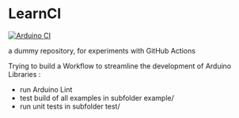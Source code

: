 # LearnCI

[![Arduino CI](https://github.com/strooom/learnCI/workflows/Arduino%20Library%20Checks/badge.svg)](https://github.com/marketplace/actions/arduino_ci)

a dummy repository, for experiments with GitHub Actions

Trying to build a Workflow to streamline the development of Arduino Libraries :
* run Arduino Lint
* test build of all examples in subfolder example/
* run unit tests in subfolder test/
